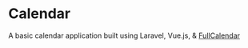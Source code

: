 # Calendar
A basic calendar application built using Laravel, Vue.js, & [FullCalendar](https://fullcalendar.io/docs)